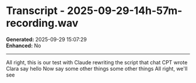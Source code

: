 # Transcript - 2025-09-29-14h-57m-recording.wav

**Generated:** 2025-09-29 15:07:29  
**Enhanced:** No

---

All right, this is our test with Claude rewriting the script that chat CPT wrote Clara say hello Now say some other things some other things All right, we'll see
